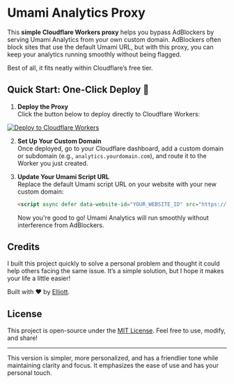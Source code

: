 

# Umami Analytics Proxy

This **simple Cloudflare Workers proxy** helps you bypass AdBlockers by serving Umami Analytics from your own custom domain. AdBlockers often block sites that use the default Umami URL, but with this proxy, you can keep your analytics running smoothly without being flagged.

Best of all, it fits neatly within Cloudflare’s free tier.


## Quick Start: One-Click Deploy 🚀

1. **Deploy the Proxy**  
   Click the button below to deploy directly to Cloudflare Workers:

[![Deploy to Cloudflare Workers](https://deploy.workers.cloudflare.com/button)](https://deploy.workers.cloudflare.com/?url=https://github.com/elliott-diy/Umami-Proxy)

2. **Set Up Your Custom Domain**  
   Once deployed, go to your Cloudflare dashboard, add a custom domain or subdomain (e.g., `analytics.yourdomain.com`), and route it to the Worker you just created.

3. **Update Your Umami Script URL**  
   Replace the default Umami script URL on your website with your new custom domain:

   ```html
   <script async defer data-website-id="YOUR_WEBSITE_ID" src="https://analytics.yourdomain.com/script.js"></script>
   ```

   Now you're good to go! Umami Analytics will run smoothly without interference from AdBlockers.


## Credits
I built this project quickly to solve a personal problem and thought it could help others facing the same issue. It’s a simple solution, but I hope it makes your life a little easier!

Built with ❤️ by [Elliott](https://elliott.diy). 

## License

This project is open-source under the [MIT License](LICENSE). Feel free to use, modify, and share!

---

This version is simpler, more personalized, and has a friendlier tone while maintaining clarity and focus. It emphasizes the ease of use and has your personal touch.
